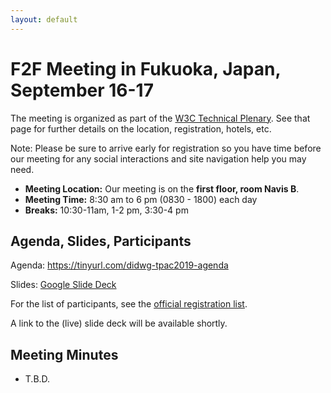 ```yaml
---
layout: default
---
```


# F2F Meeting in Fukuoka, Japan, September 16-17

The meeting is organized as part of the [W3C Technical Plenary](https://www.w3.org/2019/09/TPAC/). 
See that page for further details on the location, registration, hotels, etc.

Note: Please be sure to arrive early for registration so you have time 
before our meeting for any social interactions and site navigation help you
may need.

* **Meeting Location:** Our meeting is on the **first floor, room Navis B**.
* **Meeting Time:** 8:30 am to 6 pm (0830 - 1800) each day
* **Breaks:** 10:30-11am, 1-2 pm, 3:30-4 pm

## Agenda, Slides, Participants

Agenda: https://tinyurl.com/didwg-tpac2019-agenda

Slides: [Google Slide Deck](https://docs.google.com/presentation/d/1ESS_6TuU7iHcAKkSB_py2zY5NJUKggs_uRDfEdl41HE/edit?usp=sharing)

For the list of participants, see the [official registration list](https://www.w3.org/register/tpac2019/registrants#meeting-65). 

A link to the (live) slide deck will be available shortly.

## Meeting Minutes

* T.B.D.
